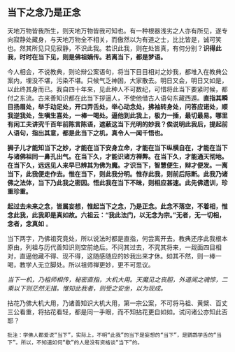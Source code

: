 ## 当下之念乃是正念

天地万物皆我所生，则天地万物皆我可知也。有一种根器浅劣之人亦有所见，遂专向寂静处藏身，与天地万物全不相关，而傲然以为有道之士，比比皆是，诚可笑也。然其所见只见寂静，不识此我。若识此我，则在处皆真，有何分别？__识得此我，时时在当下见，则是佛祖嫡传。若离当下，都是梦语。__

 今人相会，不说教典，则论辩公案语句，将当下目目相对之妙我，都堆入在教典公案内，埋没不堪，污染不堪。只候气乏神困，大家散去。明日又会，明日又如是，以此终其身而已。我自四十年来，见此种人不可数纪，可惜将此当下要紧时候，都付之东流。古来善知识都在此当下拶逼人，不使他借古人语句东藏西遁。__直指其瞬目扬眉处，举手动足处，开口弄舌处，举心动念处，拂袖转身处，问答应诺处，顺我逆我处，生嗔生喜处，一棒一喝处。逼他到此我上，极力一捶，最切最易。哪里有闲工夫讲究千百年前陈言陈语，遮蔽这当下光明的妙我？俟说明此我后，提起前人语句，指出其意，都是此当下之机，真令人一闻千悟也。__

 __狮子儿才能知当下之妙，才能在当下安身立命，才能在当下纵横自在，才能在当下与诸佛祖同一鼻孔出气。在当下久，才能识诸方禅弊。在当下久，才能通天彻地。在当下久，远远见人来早已辨其为佛为魔。才识当下，智慧便生，辩才便发。一离当下，此我便走作去。惟在当下，则此我分明。惟存此我，则前后际断。此我乃诸佛之法体，当下乃此我之密因。悟此我在当下不昧，则相应甚速。此先佛遗训，珍重珍重。__

 __起过去未来之念，皆属妄想，惟起当下之念，乃是正念。此念不落空，不着相，惟念此我，此我即是真如故。六祖云：“我此法门，以无念为宗。”无者，无一切相，念者，念真如__ 。

当下两字，乃佛祖究竟处，所以说法时都是直指，何尝离开去。教典还序此我根本原由，列祖与历代善知识则空前绝后。不问其过去，不究其将来，一觌面四目相对，直逼他藏不得、现不得，这随感随应的妙我出来才休。如其不然，则一棒一喝，教学人无立脚处。所以祖师禅更妙，更不可思议。

*当下一机，乃祖师相传，秘密直指，大机大用。天魔见之丧胆，外道闻之魂惊，二乘以下则茫然无措。惟知此我者，则受之安坐，以为现成。*

 拈花乃佛大机大用，乃诸善知识大机大用，第一宗公案，不可将马祖、黄檗、百丈三公看重，将拈花看轻，都是同一手眼，而不知拈花更自如如。试问诸公亦知此否耶？

```xu
批注：学佛人都爱说“当下”，实际上，不明“此我”的当下是妄想的“当下”，是鹦鹉学舌的“当下”。所以，不知道如何“歇”的人是没有资格谈“当下”的。
```
